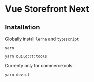 # Vue Storefront Next 

## Installation
Globally install `lerna` and `typescript`

```
yarn
```

```
yarn build:ct:tools
```

Currenty only for commercetools:

```
yarn dev:ct
```
